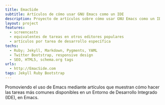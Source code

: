 ```yaml
---
title: EmacSide
subtitle: Artículos de cómo usar GNU Emacs como un IDE
description: Proyecto de artículos sobre cómo usar GNU Emacs como un IDE (Entorno de Desarrollo Integrado)
layout: project
features:
  - screencasts
  - equivalentes de tareas en otros editores populares
  - artículos por tarea de desarrollo específica
techs:
  - Ruby; Jekyll, Markdown, Pygments, YAML
  - Twitter Bootstrap, responsive design
  - SEO, HTML5, schema.org tags 
urls:
  - http://EmacSide.com
tags: Jekyll Ruby Bootstrap
---
```


Promoviendo el uso de Emacs mediante artículos que muestran cómo hacer las tareas más comunes disponibles en un Entorno de Desarrollo Integrado (IDE), en Emacs.

